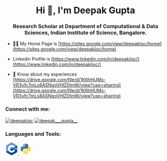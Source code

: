 <h1 align="center">Hi 👋, I'm Deepak Gupta</h1>
<h3 align="center">Research Scholar at Department of Computational & Data Sciences, Indian Institute of Science, Bangalore.</h3>

- 👨‍💻 My Home Page is [https://sites.google.com/view/deepakiisc/home](https://sites.google.com/view/deepakiisc/home)

- Linkedin Profile is [https://www.linkedin.com/in/deepakiisc/](https://www.linkedin.com/in/deepakiisc/)

- 📄 Know about my experiences [https://drive.google.com/file/d/1K6hHUMs-VR3yfc7mLs8ASNgoVHlZ0tmW/view?usp=sharing](https://drive.google.com/file/d/1K6hHUMs-VR3yfc7mLs8ASNgoVHlZ0tmW/view?usp=sharing)

<h3 align="left">Connect with me:</h3>
<p align="left">
<a href="https://linkedin.com/in/deepakiisc" target="blank"><img align="center" src="https://raw.githubusercontent.com/rahuldkjain/github-profile-readme-generator/master/src/images/icons/Social/linked-in-alt.svg" alt="deepakiisc" height="30" width="40" /></a>
<a href="https://instagram.com/deepak___gupta__" target="blank"><img align="center" src="https://raw.githubusercontent.com/rahuldkjain/github-profile-readme-generator/master/src/images/icons/Social/instagram.svg" alt="deepak___gupta__" height="30" width="40" /></a>
</p>

<h3 align="left">Languages and Tools:</h3>
<p align="left"> <a href="https://www.w3schools.com/cpp/" target="_blank" rel="noreferrer"> <img src="https://raw.githubusercontent.com/devicons/devicon/master/icons/cplusplus/cplusplus-original.svg" alt="cplusplus" width="40" height="40"/> </a> <a href="https://www.python.org" target="_blank" rel="noreferrer"> <img src="https://raw.githubusercontent.com/devicons/devicon/master/icons/python/python-original.svg" alt="python" width="40" height="40"/> </a> </p>
